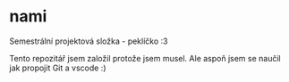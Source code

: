 # nami

Semestrální projektová složka - peklíčko :3

Tento repozitář jsem založil protože jsem musel.
Ale aspoň jsem se naučil jak propojit Git a vscode :)